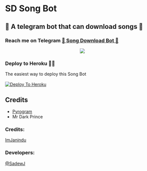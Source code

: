 # SD Song Bot
##  🎹 A telegram bot that can download songs 🎸
### Reach me on Telegram [🎹 Song Download Bot 🎸](http://t.me/SDSongDlBot)
<p align="center">
  <img src="https://telegra.ph/file/b8e564454da50ddc80b59.jpg">
</p>




### Deploy to Heroku 🏃‍♂

The easiest way to deploy this Song Bot  <br><br>
[![Deploy To Heroku](https://www.herokucdn.com/deploy/button.svg)](https://heroku.com/deploy?template=https://github.com/anuja2003s/SDSongBot)


## Credits

- [Pyrogram](https://github.com/pyrogram)
- Mr Dark Prince

### Credits:

[ImJanindu](https://github.com/ImJanindu)



### Developers:

[@SadewJ](https://t.me/SadewJ)
